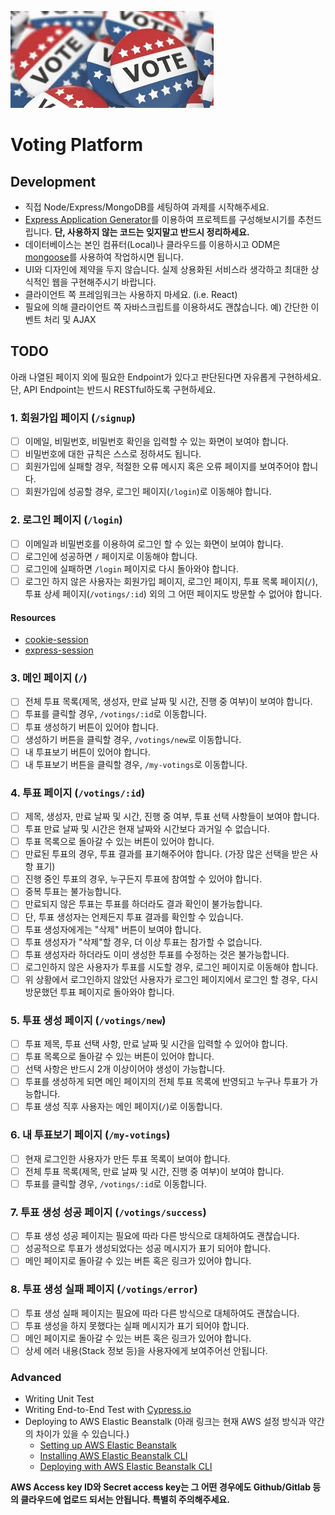 ![Voting](/voting.jpeg)

# Voting Platform

## Development

- 직접 Node/Express/MongoDB를 세팅하여 과제를 시작해주세요.
- [Express Application Generator](https://expressjs.com/en/starter/generator.html)를 이용하여 프로젝트를 구성해보시기를 추천드립니다. **단, 사용하지 않는 코드는 잊지말고 반드시 정리하세요.**
- 데이터베이스는 본인 컴퓨터(Local)나 클라우드를 이용하시고 ODM은 [mongoose](https://mongoosejs.com/docs/connections.html)를 사용하여 작업하시면 됩니다.
- UI와 디자인에 제약을 두지 않습니다. 실제 상용화된 서비스라 생각하고 최대한 상식적인 웹을 구현해주시기 바랍니다.
- 클라이언트 쪽 프레임워크는 사용하지 마세요. (i.e. React)
- 필요에 의해 클라이언트 쪽 자바스크립트를 이용하셔도 괜찮습니다. 예) 간단한 이벤트 처리 및 AJAX

## TODO

아래 나열된 페이지 외에 필요한 Endpoint가 있다고 판단된다면 자유롭게 구현하세요. 단, API Endpoint는 반드시 RESTful하도록 구현하세요.

### 1. 회원가입 페이지 (`/signup`)

- [ ] 이메일, 비밀번호, 비밀번호 확인을 입력할 수 있는 화면이 보여야 합니다.
- [ ] 비밀번호에 대한 규칙은 스스로 정하셔도 됩니다.
- [ ] 회원가입에 실패할 경우, 적절한 오류 메시지 혹은 오류 페이지를 보여주어야 합니다.
- [ ] 회원가입에 성공할 경우, 로그인 페이지(`/login`)로 이동해야 합니다.

### 2. 로그인 페이지 (`/login`)

- [ ] 이메일과 비밀번호를 이용하여 로그인 할 수 있는 화면이 보여야 합니다.
- [ ] 로그인에 성공하면 `/` 페이지로 이동해야 합니다.
- [ ] 로그인에 실패하면 `/login` 페이지로 다시 돌아와야 합니다.
- [ ] 로그인 하지 않은 사용자는 회원가입 페이지, 로그인 페이지, 투표 목록 페이지(`/`), 투표 상세 페이지(`/votings/:id`) 외의 그 어떤 페이지도 방문할 수 없어야 합니다.

#### Resources

- [cookie-session](https://expressjs.com/en/resources/middleware/cookie-session.html)
- [express-session](https://expressjs.com/en/resources/middleware/session.html)

### 3. 메인 페이지 (`/`)

- [ ] 전체 투표 목록(제목, 생성자, 만료 날짜 및 시간, 진행 중 여부)이 보여야 합니다.
- [ ] 투표를 클릭할 경우, `/votings/:id`로 이동합니다.
- [ ] 투표 생성하기 버튼이 있어야 합니다.
- [ ] 생성하기 버튼을 클릭할 경우, `/votings/new`로 이동합니다.
- [ ] 내 투표보기 버튼이 있어야 합니다.
- [ ] 내 투표보기 버튼을 클릭할 경우, `/my-votings`로 이동합니다.

### 4. 투표 페이지 (`/votings/:id`)

- [ ] 제목, 생성자, 만료 날짜 및 시간, 진행 중 여부, 투표 선택 사항들이 보여야 합니다.
- [ ] 투표 만료 날짜 및 시간은 현재 날짜와 시간보다 과거일 수 없습니다.
- [ ] 투표 목록으로 돌아갈 수 있는 버튼이 있어야 합니다.
- [ ] 만료된 투표의 경우, 투표 결과를 표기해주어야 합니다. (가장 많은 선택을 받은 사항 표기)
- [ ] 진행 중인 투표의 경우, 누구든지 투표에 참여할 수 있어야 합니다.
- [ ] 중복 투표는 불가능합니다.
- [ ] 만료되지 않은 투표는 투표를 하더라도 결과 확인이 불가능합니다.
- [ ] 단, 투표 생성자는 언제든지 투표 결과를 확인할 수 있습니다.
- [ ] 투표 생성자에게는 "삭제" 버튼이 보여야 합니다.
- [ ] 투표 생성자가 "삭제"할 경우, 더 이상 투표는 참가할 수 없습니다.
- [ ] 투표 생성자라 하더라도 이미 생성한 투표를 수정하는 것은 불가능합니다.
- [ ] 로그인하지 않은 사용자가 투표를 시도할 경우, 로그인 페이지로 이동해야 합니다.
- [ ] 위 상황에서 로그인하지 않았던 사용자가 로그인 페이지에서 로그인 할 경우, 다시 방문했던 투표 페이지로 돌아와야 합니다.

### 5. 투표 생성 페이지 (`/votings/new`)

- [ ] 투표 제목, 투표 선택 사항, 만료 날짜 및 시간을 입력할 수 있어야 합니다.
- [ ] 투표 목록으로 돌아갈 수 있는 버튼이 있어야 합니다.
- [ ] 선택 사항은 반드시 2개 이상이어야 생성이 가능합니다.
- [ ] 투표를 생성하게 되면 메인 페이지의 전체 투표 목록에 반영되고 누구나 투표가 가능합니다.
- [ ] 투표 생성 직후 사용자는 메인 페이지(`/`)로 이동합니다.

### 6. 내 투표보기 페이지 (`/my-votings`)

- [ ] 현재 로그인한 사용자가 만든 투표 목록이 보여야 합니다.
- [ ] 전체 투표 목록(제목, 만료 날짜 및 시간, 진행 중 여부)이 보여야 합니다.
- [ ] 투표를 클릭할 경우, `/votings/:id`로 이동합니다.

### 7. 투표 생성 성공 페이지 (`/votings/success`)

- [ ] 투표 생성 성공 페이지는 필요에 따라 다른 방식으로 대체하여도 괜찮습니다.
- [ ] 성공적으로 투표가 생성되었다는 성공 메시지가 표기 되어야 합니다.
- [ ] 메인 페이지로 돌아갈 수 있는 버튼 혹은 링크가 있어야 합니다.

### 8. 투표 생성 실패 페이지 (`/votings/error`)

- [ ] 투표 생성 실패 페이지는 필요에 따라 다른 방식으로 대체하여도 괜찮습니다.
- [ ] 투표 생성을 하지 못했다는 실패 메시지가 표기 되어야 합니다.
- [ ] 메인 페이지로 돌아갈 수 있는 버튼 혹은 링크가 있어야 합니다.
- [ ] 상세 에러 내용(Stack 정보 등)을 사용자에게 보여주어선 안됩니다.

### Advanced

- Writing Unit Test
- Writing End-to-End Test with [Cypress.io](https://www.cypress.io/)
- Deploying to AWS Elastic Beanstalk (아래 링크는 현재 AWS 설정 방식과 약간의 차이가 있을 수 있습니다.)
  - [Setting up AWS Elastic Beanstalk](https://github.com/vanilla-coding/deploy-with-aws-eb-and-circleci/wiki/Setting-up-AWS-Elastic-Beanstalk)
  - [Installing AWS Elastic Beanstalk CLI](https://github.com/vanilla-coding/deploy-with-aws-eb-and-circleci/wiki/Installing-Elastic-Beanstalk-CLI)
  - [Deploying with AWS Elastic Beanstalk CLI](https://github.com/vanilla-coding/deploy-with-aws-eb-and-circleci/wiki/Deploying-with-Elastic-Beanstalk-CLI)

**AWS Access key ID와 Secret access key는 그 어떤 경우에도 Github/Gitlab 등의 클라우드에 업로드 되서는 안됩니다. 특별히 주의해주세요.**